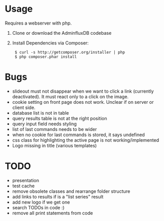 # Usage

Requires a webserver with php.
1. Clone or download the AdminfluxDB codebase
2. Install Dependencies via Composer:

        $ curl -s http://getcomposer.org/installer | php
        $ php composer.phar install


# Bugs

* slideout must not disappear when we want to click a link (currently deactivated). It must react only to a click on the image.
* cookie setting on front page does not work. Unclear if on server or client side. 
* database list is not in table
* query results table is not at the right position
* query input field needs styling
* list of last commands needs to be wider
* when no cookie for last commands is stored, it says undefined
* css class for highlighting the active page is not working/implemented
* Logo missing in title (various templates)


# TODO

* presentation
* test cache
* remove obsolete classes and rearrange folder structure
* add links to results if is a "list series" result
* add new logo if we get one
* search TODOs in code :)
* remove all print statements from code